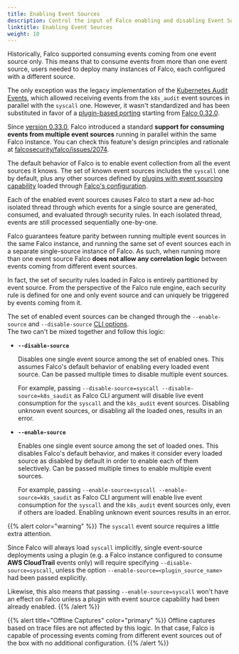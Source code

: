 ```yaml
---
title: Enabling Event Sources
description: Control the input of Falco enabling and disabling Event Sources
linktitle: Enabling Event Sources
weight: 10
---
```


Historically, Falco supported consuming events coming from one event source only. This means that to consume events from more than one event source, users needed to deploy many instances of Falco, each configured with a different source. 

The only exception was the legacy implementation of the [Kubernetes Audit Events](./kubernetes-audit), which allowed receiving events from the `k8s_audit` event sources in parallel with the `syscall` one. However, it wasn't standardized and has been substituted in favor of a [plugin-based porting](https://github.com/falcosecurity/plugins/blob/master/plugins/k8saudit/README.md) starting from [Falco 0.32.0](/blog/falco-0-32-0.md). 

Since [version 0.33.0](/blog/falco-0-33-0.md), Falco introduced a standard **support for consuming events from multiple event sources** running in parallel within the same Falco instance. You can check this feature's design principles and rationale at [falcosecurity/falco/issues/2074](https://github.com/falcosecurity/falco/issues/2074).

The default behavior of Falco is to enable event collection from all the event sources it knows. The set of known event sources  includes the `syscall` one by default, plus any other sources defined by [plugins with event sourcing capability](/docs/plugins#event-sourcing-capability) loaded through [Falco's configuration](/docs/reference/daemon/config-options/). 

Each of the enabled event sources causes Falco to start a new ad-hoc isolated thread through which events for a single source are generated, consumed, and evaluated through security rules. In each isolated thread, events are still processed sequentially one-by-one.

Falco guarantees feature parity between running multiple event sources in the same Falco instance, and running the same set of event sources each in a separate single-source instance of Falco. As such, when running more than one event source Falco **does not allow any correlation logic** between events coming from different event sources. 

In fact, the set of security rules loaded in Falco is entirely partitioned by event source. From the perspective of the Falco rule engine, each security rule is defined for one and only event source and can uniquely be triggered by events coming from it.

The set of enabled event sources can be changed through the `--enable-source` and `--disable-source` [CLI options](/docs/reference/daemon/cli-arguments/).\
The two can't be mixed together and follow this logic:

* **`--disable-source`**

  Disables one single event source among the set of enabled ones. This assumes Falco's default behavior of enabling every loaded event source. Can be passed multiple times to disable multiple event sources.

  For example, passing `--disable-source=syscall --disable-source=k8s_saudit` as Falco CLI argument will disable live event consumption for the `syscall` and the `k8s_audit` event sources. Disabling unknown event sources, or disabling all the loaded ones, results in an error.

* **`--enable-source`**

  Enables one single event source among the set of loaded ones. This disables Falco's default behavior, and makes it consider every loaded source as disabled by default in order to enable each of them selectively. Can be passed multiple times to enable multiple event sources.

  For example, passing `--enable-source=syscall --enable-source=k8s_saudit` as Falco CLI argument will enable live event consumption for the `syscall` and the `k8s_audit` event sources only, even if others are loaded. Enabling unknown event sources results in an error.

{{% alert color="warning" %}}
The `syscall` event source requires a little extra attention. 

Since Falco will always load `syscall` implicitly, single event-source deployments using a plugin (e.g. a Falco instance configured to consume **AWS CloudTrail** events only) will require specifying `--disable-source=syscall`, unless the option `--enable-source=<plugin_source_name>` had been passed explicitly.

Likewise, this also means that passing `--enable-source=syscall` won't have an effect on Falco unless a plugin with event source capability had been already enabled.
{{% /alert %}}

{{% alert title="Offline Captures" color="primary" %}}
Offline captures based on trace files are not affected by this logic. In that case, Falco is capable of processing events coming from different event sources out of the box with no additional configuration.
{{% /alert %}}
